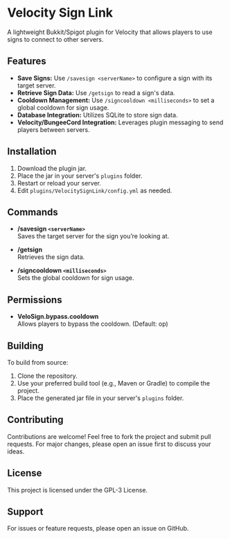 # Velocity Sign Link

A lightweight Bukkit/Spigot plugin for Velocity that allows players to use signs to connect to other servers.

## Features

- **Save Signs:** Use `/savesign <serverName>` to configure a sign with its target server.
- **Retrieve Sign Data:** Use `/getsign` to read a sign's data.
- **Cooldown Management:** Use `/signcooldown <milliseconds>` to set a global cooldown for sign usage.
- **Database Integration:** Utilizes SQLite to store sign data.
- **Velocity/BungeeCord Integration:** Leverages plugin messaging to send players between servers.

## Installation

1. Download the plugin jar.
2. Place the jar in your server's `plugins` folder.
3. Restart or reload your server.
4. Edit `plugins/VelocitySignLink/config.yml` as needed.

## Commands

- **/savesign `<serverName>`**  
  Saves the target server for the sign you’re looking at.

- **/getsign**  
  Retrieves the sign data.

- **/signcooldown `<milliseconds>`**  
  Sets the global cooldown for sign usage.

## Permissions

- **VeloSign.bypass.cooldown**  
  Allows players to bypass the cooldown. (Default: op)

## Building

To build from source:
1. Clone the repository.
2. Use your preferred build tool (e.g., Maven or Gradle) to compile the project.
3. Place the generated jar file in your server's `plugins` folder.

## Contributing

Contributions are welcome! Feel free to fork the project and submit pull requests. For major changes, please open an issue first to discuss your ideas.

## License

This project is licensed under the GPL-3 License.

## Support

For issues or feature requests, please open an issue on GitHub.
